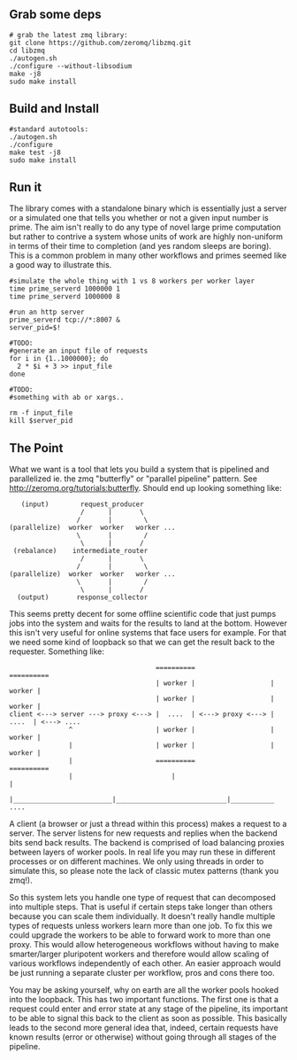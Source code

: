 Grab some deps
--------------

    # grab the latest zmq library:
    git clone https://github.com/zeromq/libzmq.git
    cd libzmq
    ./autogen.sh
    ./configure --without-libsodium
    make -j8
    sudo make install

Build and Install
-----------------

    #standard autotools:
    ./autogen.sh
    ./configure
    make test -j8
    sudo make install

Run it
------

The library comes with a standalone binary which is essentially just a server or a simulated one that tells you whether or not a given input number is prime. The aim isn't really to do any type of novel large prime computation but rather to contrive a system whose units of work are highly non-uniform in terms of their time to completion (and yes random sleeps are boring). This is a common problem in many other workflows and primes seemed like a good way to illustrate this.

    #simulate the whole thing with 1 vs 8 workers per worker layer
    time prime_serverd 1000000 1
    time prime_serverd 1000000 8
    
    #run an http server
    prime_serverd tcp://*:8007 &
    server_pid=$!
    
    #TODO:
    #generate an input file of requests
    for i in {1..1000000}; do
      2 * $i + 3 >> input_file
    done
    
    #TODO:
    #something with ab or xargs..
    
    rm -f input_file
    kill $server_pid

The Point
---------

What we want is a tool that lets you build a system that is pipelined and parallelized ie. the zmq "butterfly" or "parallel pipeline" pattern. See http://zeromq.org/tutorials:butterfly. Should end up looking something like:

       (input)        request_producer
                      /      |       \
                     /       |        \
    (parallelize)  worker  worker   worker ...
                     \       |        /
                      \      |       /
     (rebalance)    intermediate_router
                      /      |       \
                     /       |        \
    (parallelize)  worker  worker   worker ...
                     \       |        /
                      \      |       /
      (output)       response_collector

This seems pretty decent for some offline scientific code that just pumps jobs into the system and waits for the results to land at the bottom. However this isn't very useful for online systems that face users for example. For that we need some kind of loopback so that we can get the result back to the requester. Something like:

                                         ==========                   ==========
                                         | worker |                   | worker |
                                         | worker |                   | worker |
    client <---> server ---> proxy <---> |  ....  | <---> proxy <---> |  ....  | <---> ....
                   ^                     | worker |                   | worker |
                   |                     | worker |                   | worker |
                   |                     ==========                   ==========
                   |                         |                            |
                   |_________________________|____________________________|___________ ....


A client (a browser or just a thread within this process) makes a request to a server. The server listens for new requests and replies when the backend bits send back results. The backend is comprised of load balancing proxies between layers of worker pools. In real life you may run these in different processes or on different machines. We only using threads in order to simulate this, so please note the lack of classic mutex patterns (thank you zmq!).

So this system lets you handle one type of request that can decomposed into multiple steps. That is useful if certain steps take longer than others because you can scale them individually. It doesn't really handle multiple types of requests unless workers learn more than one job. To fix this we could upgrade the workers to be able to forward work to more than one proxy. This would allow heterogeneous workflows without having to make smarter/larger pluripotent workers and therefore would allow scaling of various workflows independently of each other. An easier approach would be just running a separate cluster per workflow, pros and cons there too.

You may be asking yourself, why on earth are all the worker pools hooked into the loopback. This has two important functions. The first one is that a request could enter and error state at any stage of the pipeline, its important to be able to signal this back to the client as soon as possible. This basically leads to the second more general idea that, indeed, certain requests have known results (error or otherwise) without going through all stages of the pipeline.
